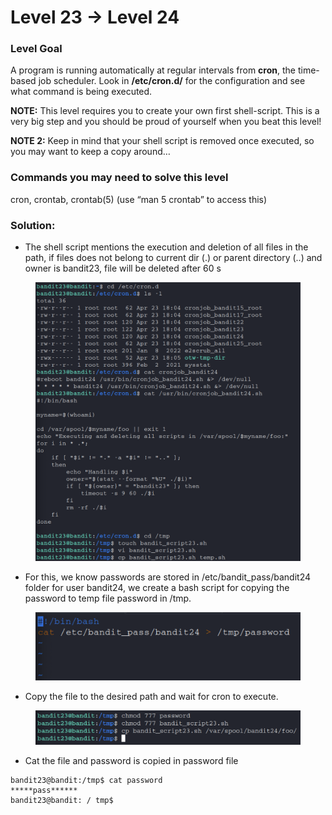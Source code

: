 # Level 23 → Level 24

### Level Goal

A program is running automatically at regular intervals from **cron**, the time-based job scheduler. Look in **/etc/cron.d/** for the configuration and see what command is being executed.

**NOTE:** This level requires you to create your own first shell-script. This is a very big step and you should be proud of yourself when you beat this level!

**NOTE 2:** Keep in mind that your shell script is removed once executed, so you may want to keep a copy around…

### Commands you may need to solve this level

cron, crontab, crontab(5) (use “man 5 crontab” to access this)

### Solution:

* The shell script mentions the execution and deletion of all files in the path, if files does not belong to current dir (.) or parent directory (..) and owner is bandit23, file will be deleted after 60 s

<figure><img src="../.gitbook/assets/image (25).png" alt=""><figcaption></figcaption></figure>

* For this, we know passwords are stored in /etc/bandit\_pass/bandit24 folder for user bandit24, we create a bash script for copying the password to temp file password in /tmp.

<figure><img src="../.gitbook/assets/image (26).png" alt=""><figcaption></figcaption></figure>

* Copy the file to the desired path and wait for cron to execute.

<figure><img src="../.gitbook/assets/image (27).png" alt=""><figcaption></figcaption></figure>

* Cat the file and password is copied in password file

```
bandit23@bandit:/tmp$ cat password
*****pass******
bandit23@bandit: / tmp$
```
